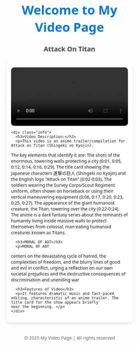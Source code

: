 <!DOCTYPE html>
<html lang="en">
<head>
  <meta charset="UTF-8">
  <meta name="viewport" content="width=device-width, initial-scale=1.0">
  <title>My Video Page</title>
  <style>
    /* Reset default margins/padding */
    * {
      margin: 0;
      padding: 0;
      box-sizing: border-box;
      font-family: 'Segoe UI', Tahoma, Geneva, Verdana, sans-serif;
    }

    body {
      background: linear-gradient(to bottom right, #f0f4f8, #e2ecf5);
      color: #C0C0C0;
      line-height: 1.6;
      padding: 20px;
    }

    header {
      text-align: center;
      margin-bottom: 30px;
    }

    h1 {
      font-size: 2.5rem;
      color: #0078D7;
      margin-bottom: 10px;
    }

    h2, h3 {
      color: #444;
      margin-bottom: 10px;
    }

    .video-container {
      max-width: 700px;
      margin: 0 auto 20px auto;
      background: #fff;
      padding: 15px;
      border-radius: 12px;
      box-shadow: 0 4px 10px rgba(0,0,0,0.1);
    }

    video {
      width: 100%;
      border-radius: 10px;
      outline: none;
    }

    .info {
      margin-top: 15px;
    }

    footer {
      text-align: center;
      margin-top: 40px;
      font-size: 0.9rem;
      color: #666;
    }

    /* Hover effect on video box */
    .video-container:hover {
      transform: scale(1.01);
      transition: 0.3s ease-in-out;
    }
  </style>
</head>

<body>

  <header>
    <h1>Welcome to My Video Page</h1>
    <h2>Attack On Titan</h2>
  </header>

  <div class="video-container">
    <video controls>
      <source src="C:\Users\Shubham\Videos\WhatsApp Video 2025-10-07 at 21.16.40_5bfe9e01.mp4" type="video/mp4">
    </video>

    <div class="info">
      <h3>Video Description:</h3>
      <p>This video is an anime trailer/compilation for Attack on Titan (Shingeki no Kyojin).
The key elements that identify it are:
The shots of the enormous, towering walls protecting a city (0:01, 0:05, 0:12, 0:14, 0:16, 0:29).
The title card showing the Japanese characters 進撃の巨人 (Shingeki no Kyojin) and the English logo "Attack on Titan" (0:02-0:03).
The soldiers wearing the Survey Corps/Scout Regiment uniform, often shown on horseback or using their vertical maneuvering equipment (0:06, 0:17, 0:20, 0:23, 0:25, 0:27).
The appearance of the giant humanoid creature, the Titan, towering over the city (0:22-0:24).
The anime is a dark fantasy series about the remnants of humanity living inside massive walls to protect themselves from colossal, man-eating humanoid creatures known as Titans. </p>

      <h3>MORAL OF AOT</h3>
      <p>MORAL OF AOT 
centers on the devastating cycle of hatred, the complexities of freedom, and the blurry lines of good and evil in conflict, urging a reflection on our own societal prejudices and the destructive consequences of discrimination and unending war</p>

      <h3>Features of Video</h3>
      <p>It features dramatic music and fast-paced editing, characteristic of an anime trailer. The title card for the show appears briefly near the beginning. </p>
    </div>
  </div>

  <footer>
    &copy; 2025 My Video Page | All rights reserved
  </footer>

</body>
</html>
